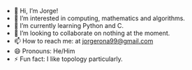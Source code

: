 - 👋 Hi, I’m Jorge!
- 👀 I’m interested in computing, mathematics and algorithms.
- 🌱 I’m currently learning Python and C.
- 💞️ I’m looking to collaborate on nothing at the moment.
- 📫 How to reach me: at jorgerona99@gmail.com
- 😄 Pronouns: He/Him
- ⚡ Fun fact: I like topology particularly.

<!---
JorgeRodNav/JorgeRodNav is a ✨ special ✨ repository because its `README.md` (this file) appears on your GitHub profile.
You can click the Preview link to take a look at your changes.
--->
